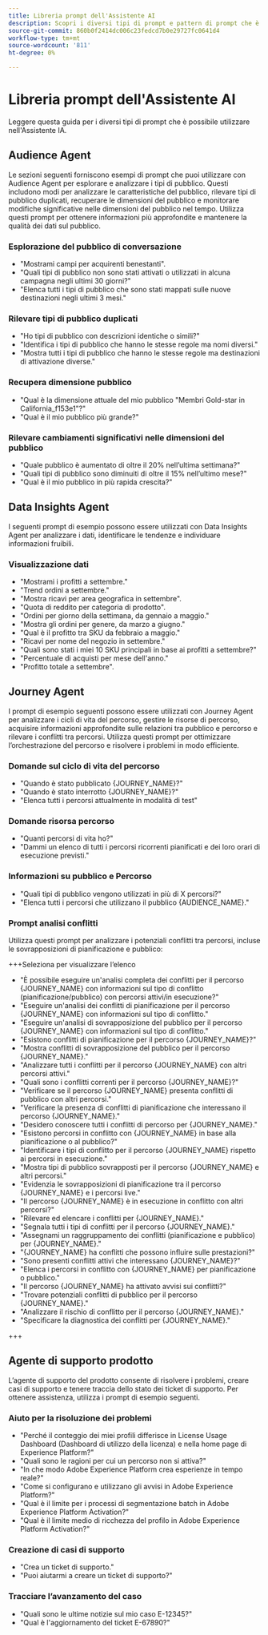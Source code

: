 ```yaml
---
title: Libreria prompt dell'Assistente AI
description: Scopri i diversi tipi di prompt e pattern di prompt che è possibile utilizzare quando si esegue una query su Assistente IA.
source-git-commit: 860b0f2414dc006c23fedcd7b0e29727fc0641d4
workflow-type: tm+mt
source-wordcount: '811'
ht-degree: 0%

---
```


# Libreria prompt dell&#39;Assistente AI

Leggere questa guida per i diversi tipi di prompt che è possibile utilizzare nell&#39;Assistente IA.

## Audience Agent

Le sezioni seguenti forniscono esempi di prompt che puoi utilizzare con Audience Agent per esplorare e analizzare i tipi di pubblico. Questi includono modi per analizzare le caratteristiche del pubblico, rilevare tipi di pubblico duplicati, recuperare le dimensioni del pubblico e monitorare modifiche significative nelle dimensioni del pubblico nel tempo. Utilizza questi prompt per ottenere informazioni più approfondite e mantenere la qualità dei dati sul pubblico.

### Esplorazione del pubblico di conversazione

- &quot;Mostrami campi per acquirenti benestanti&quot;.
- &quot;Quali tipi di pubblico non sono stati attivati o utilizzati in alcuna campagna negli ultimi 30 giorni?&quot;
- &quot;Elenca tutti i tipi di pubblico che sono stati mappati sulle nuove destinazioni negli ultimi 3 mesi.&quot;

### Rilevare tipi di pubblico duplicati

- &quot;Ho tipi di pubblico con descrizioni identiche o simili?&quot;
- &quot;Identifica i tipi di pubblico che hanno le stesse regole ma nomi diversi.&quot;
- &quot;Mostra tutti i tipi di pubblico che hanno le stesse regole ma destinazioni di attivazione diverse.&quot;

### Recupera dimensione pubblico

- &quot;Qual è la dimensione attuale del mio pubblico &quot;Membri Gold-star in California_f153e1&quot;?&quot;
- &quot;Qual è il mio pubblico più grande?&quot;

### Rilevare cambiamenti significativi nelle dimensioni del pubblico

- &quot;Quale pubblico è aumentato di oltre il 20% nell’ultima settimana?&quot;
- &quot;Quali tipi di pubblico sono diminuiti di oltre il 15% nell’ultimo mese?&quot;
- &quot;Qual è il mio pubblico in più rapida crescita?&quot;

## Data Insights Agent

I seguenti prompt di esempio possono essere utilizzati con Data Insights Agent per analizzare i dati, identificare le tendenze e individuare informazioni fruibili.

### Visualizzazione dati

- &quot;Mostrami i profitti a settembre.&quot;
- &quot;Trend ordini a settembre.&quot;
- &quot;Mostra ricavi per area geografica in settembre&quot;.
- &quot;Quota di reddito per categoria di prodotto&quot;.
- &quot;Ordini per giorno della settimana, da gennaio a maggio.&quot;
- &quot;Mostra gli ordini per genere, da marzo a giugno.&quot;
- &quot;Qual è il profitto tra SKU da febbraio a maggio.&quot;
- &quot;Ricavi per nome del negozio in settembre.&quot;
- &quot;Quali sono stati i miei 10 SKU principali in base ai profitti a settembre?&quot;
- &quot;Percentuale di acquisti per mese dell&#39;anno.&quot;
- &quot;Profitto totale a settembre&quot;.

## Journey Agent

I prompt di esempio seguenti possono essere utilizzati con Journey Agent per analizzare i cicli di vita del percorso, gestire le risorse di percorso, acquisire informazioni approfondite sulle relazioni tra pubblico e percorso e rilevare i conflitti tra percorsi. Utilizza questi prompt per ottimizzare l’orchestrazione del percorso e risolvere i problemi in modo efficiente.

### Domande sul ciclo di vita del percorso

- &quot;Quando è stato pubblicato {JOURNEY_NAME}?&quot;
- &quot;Quando è stato interrotto {JOURNEY_NAME}?&quot;
- &quot;Elenca tutti i percorsi attualmente in modalità di test&quot;

### Domande risorsa percorso

- &quot;Quanti percorsi di vita ho?&quot;
- &quot;Dammi un elenco di tutti i percorsi ricorrenti pianificati e dei loro orari di esecuzione previsti.&quot;

### Informazioni su pubblico e Percorso

- &quot;Quali tipi di pubblico vengono utilizzati in più di X percorsi?&quot;
- &quot;Elenca tutti i percorsi che utilizzano il pubblico {AUDIENCE_NAME}.&quot;

### Prompt analisi conflitti

Utilizza questi prompt per analizzare i potenziali conflitti tra percorsi, incluse le sovrapposizioni di pianificazione e pubblico:

+++Seleziona per visualizzare l’elenco

- &quot;È possibile eseguire un&#39;analisi completa dei conflitti per il percorso {JOURNEY_NAME} con informazioni sul tipo di conflitto (pianificazione/pubblico) con percorsi attivi/in esecuzione?&quot;
- &quot;Eseguire un&#39;analisi dei conflitti di pianificazione per il percorso {JOURNEY_NAME} con informazioni sul tipo di conflitto.&quot;
- &quot;Eseguire un&#39;analisi di sovrapposizione del pubblico per il percorso {JOURNEY_NAME} con informazioni sul tipo di conflitto.&quot;
- &quot;Esistono conflitti di pianificazione per il percorso {JOURNEY_NAME}?&quot;
- &quot;Mostra conflitti di sovrapposizione del pubblico per il percorso {JOURNEY_NAME}.&quot;
- &quot;Analizzare tutti i conflitti per il percorso {JOURNEY_NAME} con altri percorsi attivi.&quot;
- &quot;Quali sono i conflitti correnti per il percorso {JOURNEY_NAME}?&quot;
- &quot;Verificare se il percorso {JOURNEY_NAME} presenta conflitti di pubblico con altri percorsi.&quot;
- &quot;Verificare la presenza di conflitti di pianificazione che interessano il percorso {JOURNEY_NAME}.&quot;
- &quot;Desidero conoscere tutti i conflitti di percorso per {JOURNEY_NAME}.&quot;
- &quot;Esistono percorsi in conflitto con {JOURNEY_NAME} in base alla pianificazione o al pubblico?&quot;
- &quot;Identificare i tipi di conflitto per il percorso {JOURNEY_NAME} rispetto ai percorsi in esecuzione.&quot;
- &quot;Mostra tipi di pubblico sovrapposti per il percorso {JOURNEY_NAME} e altri percorsi.&quot;
- &quot;Evidenzia le sovrapposizioni di pianificazione tra il percorso {JOURNEY_NAME} e i percorsi live.&quot;
- &quot;Il percorso {JOURNEY_NAME} è in esecuzione in conflitto con altri percorsi?&quot;
- &quot;Rilevare ed elencare i conflitti per {JOURNEY_NAME}.&quot;
- &quot;Segnala tutti i tipi di conflitti per il percorso {JOURNEY_NAME}.&quot;
- &quot;Assegnami un raggruppamento dei conflitti (pianificazione e pubblico) per {JOURNEY_NAME}.&quot;
- &quot;{JOURNEY_NAME} ha conflitti che possono influire sulle prestazioni?&quot;
- &quot;Sono presenti conflitti attivi che interessano {JOURNEY_NAME}?&quot;
- &quot;Elenca i percorsi in conflitto con {JOURNEY_NAME} per pianificazione o pubblico.&quot;
- &quot;Il percorso {JOURNEY_NAME} ha attivato avvisi sui conflitti?&quot;
- &quot;Trovare potenziali conflitti di pubblico per il percorso {JOURNEY_NAME}.&quot;
- &quot;Analizzare il rischio di conflitto per il percorso {JOURNEY_NAME}.&quot;
- &quot;Specificare la diagnostica dei conflitti per {JOURNEY_NAME}.&quot;

+++

## Agente di supporto prodotto

L’agente di supporto del prodotto consente di risolvere i problemi, creare casi di supporto e tenere traccia dello stato dei ticket di supporto. Per ottenere assistenza, utilizza i prompt di esempio seguenti.

### Aiuto per la risoluzione dei problemi

- &quot;Perché il conteggio dei miei profili differisce in License Usage Dashboard (Dashboard di utilizzo della licenza) e nella home page di Experience Platform?&quot;
- &quot;Quali sono le ragioni per cui un percorso non si attiva?&quot;
- &quot;In che modo Adobe Experience Platform crea esperienze in tempo reale?&quot;
- &quot;Come si configurano e utilizzano gli avvisi in Adobe Experience Platform?&quot;
- &quot;Qual è il limite per i processi di segmentazione batch in Adobe Experience Platform Activation?&quot;
- &quot;Qual è il limite medio di ricchezza del profilo in Adobe Experience Platform Activation?&quot;

### Creazione di casi di supporto

- &quot;Crea un ticket di supporto.&quot;
- &quot;Puoi aiutarmi a creare un ticket di supporto?&quot;

### Tracciare l’avanzamento del caso

- &quot;Quali sono le ultime notizie sul mio caso E-12345?&quot;
- &quot;Qual è l&#39;aggiornamento del ticket E-67890?&quot;
